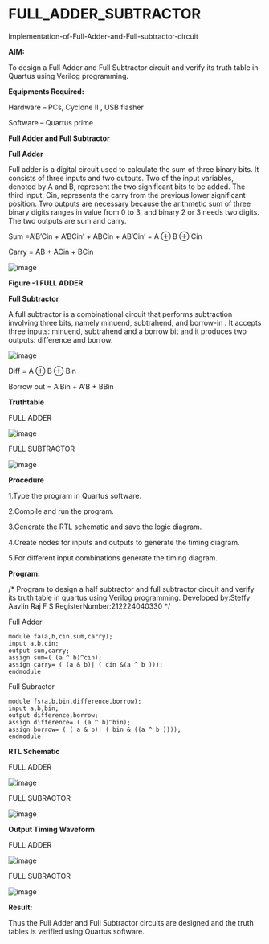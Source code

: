 # FULL_ADDER_SUBTRACTOR

Implementation-of-Full-Adder-and-Full-subtractor-circuit

**AIM:**

To design a Full Adder and Full Subtractor circuit and verify its truth table in Quartus using Verilog programming.

**Equipments Required:**

Hardware – PCs, Cyclone II , USB flasher

Software – Quartus prime

**Full Adder and Full Subtractor**

**Full Adder**

Full adder is a digital circuit used to calculate the sum of three binary bits. It consists of three inputs and two outputs. Two of the input variables, denoted by A and B, represent the two significant bits to be added. The third input, Cin, represents the carry from the previous lower significant position. Two outputs are necessary because the arithmetic sum of three binary digits ranges in value from 0 to 3, and binary 2 or 3 needs two digits. The two outputs are sum and carry.

Sum =A’B’Cin + A’BCin’ + ABCin + AB’Cin’ = A ⊕ B ⊕ Cin 

Carry = AB + ACin + BCin

![image](https://github.com/naavaneetha/FULL_ADDER_SUBTRACTOR/assets/154305477/0f30ba51-5ffb-4198-845f-18e054f675e7)

**Figure -1 FULL ADDER**

**Full Subtractor**

A full subtractor is a combinational circuit that performs subtraction involving three bits, namely minuend, subtrahend, and borrow-in . It accepts three inputs: minuend, subtrahend and a borrow bit and it produces two outputs: difference and borrow.

![image](https://github.com/naavaneetha/FULL_ADDER_SUBTRACTOR/assets/154305477/02b24f51-ab51-4304-9ad6-7b81ffc1ead5)

Diff = A ⊕ B ⊕ Bin 

Borrow out = A'Bin + A'B + BBin

**Truthtable**

FULL ADDER

![image](https://github.com/user-attachments/assets/139a32b5-5b52-4c9b-ab4b-3e8b811f9c4a)

FULL SUBTRACTOR

![image](https://github.com/user-attachments/assets/3c5d8a19-75d3-4111-af78-047b6fc8fe38)


**Procedure**

1.Type the program in Quartus software.

2.Compile and run the program.

3.Generate the RTL schematic and save the logic diagram.

4.Create nodes for inputs and outputs to generate the timing diagram.

5.For different input combinations generate the timing diagram.

**Program:**

/* Program to design a half subtractor and full subtractor circuit and verify its truth table in quartus using Verilog programming. Developed by:Steffy Aavlin Raj F S RegisterNumber:212224040330
*/

Full Adder

```
module fa(a,b,cin,sum,carry);
input a,b,cin;
output sum,carry;
assign sum=( (a ^ b)^cin);
assign carry= ( (a & b)| ( cin &(a ^ b )));
endmodule
```

Full Subractor

```
module fs(a,b,bin,difference,borrow);
input a,b,bin;
output difference,borrow;
assign difference= ( (a ^ b)^bin);
assign borrow= ( ( a & b)| ( bin & ((a ^ b ))));
endmodule
```
**RTL Schematic**

FULL ADDER
 
![image](https://github.com/user-attachments/assets/ff962b07-7d28-4f44-9b8a-bd1407d5d38e)

FULL SUBRACTOR

![image](https://github.com/user-attachments/assets/c2697c33-fd4a-40d5-b574-763c445b7145)

**Output Timing Waveform**

FULL ADDER

![image](https://github.com/user-attachments/assets/128c5581-557b-45d0-83cc-3530c2ab30db)

FULL SUBRACTOR

![image](https://github.com/user-attachments/assets/76c87719-3371-4d2e-bb60-0de0dfa209fb)


**Result:**

Thus the Full Adder and Full Subtractor circuits are designed and the truth tables is verified using Quartus software.



